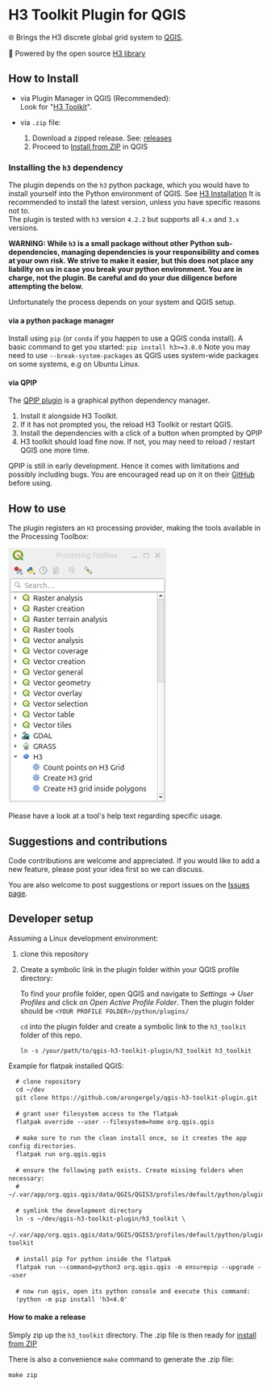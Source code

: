 # H3 Toolkit Plugin for QGIS
🌐 Brings the H3 discrete global grid system to [QGIS](https://qgis.org/). 

🚀 Powered by the open source [H3 library](https://h3geo.org/)

## How to Install
- via Plugin Manager in QGIS (Recommended):  
  Look for "[H3 Toolkit](https://plugins.qgis.org/plugins/h3_toolkit/)".

- via `.zip` file:
  1. Download a zipped release. See: [releases](https://github.com/arongergely/qgis-h3-toolkit-plugin/releases)
  2. Proceed to [Install from ZIP](https://docs.qgis.org/3.40/en/docs/user_manual/plugins/plugins.html#the-install-from-zip-tab) in QGIS

### Installing the `h3` dependency
The plugin depends on the `h3` python package, which you would have to install yourself into the Python environment of QGIS. See [H3 Installation](https://h3geo.org/docs/installation)
It is recommended to install the latest version, unless you have specific reasons not to.  
The plugin is tested with `h3` version `4.2.2` but supports all `4.x` and `3.x` versions.

**WARNING: While `h3` is a small package without other Python sub-dependencies, managing dependencies is your responsibility and comes at your own risk. We strive to make it easier, but this does not place any liability on us in case you break your python environment. You are in charge, not the plugin. Be careful and do your due diligence before attempting the below.**

Unfortunately the process depends on your system and QGIS setup.

#### via a python package manager 
Install using  `pip` (or `conda` if you happen to use a QGIS conda install). 
A basic command to get you started: `pip install h3>=3.0.0`
Note you may need to use `--break-system-packages` as QGIS uses system-wide packages on some systems, e.g on Ubuntu Linux. 

#### via QPIP 
The [QPIP plugin](https://plugins.qgis.org/plugins/a00_qpip/) is a graphical python dependency manager.
1. Install it alongside  H3 Toolkit.  
2. If it has not prompted you, the reload H3 Toolkit or restart QGIS.
3. Install the dependencies with a click of a button when prompted by QPIP
4. H3 toolkit should load fine now. If not, you may need to reload / restart QGIS one more time.

QPIP is still in early development. Hence it comes with limitations and possibly including bugs. You are encouraged read up on it on their [GitHub](https://github.com/opengisch/qpip) before using.

## How to use
The plugin registers an `H3` processing provider, making the tools available in the Processing Toolbox:

![processing_toolbox.png](docs/processing_toolbox.png)

Please have a look at a tool's help text regarding specific usage.

## Suggestions and contributions
Code contributions are welcome and appreciated. If you would like to add a new feature, please post your idea first so we can discuss.

You are also welcome to post suggestions or report issues on the [Issues page](https://github.com/arongergely/qgis-h3-toolkit-plugin/issues). 

## Developer setup
Assuming a Linux development environment:
1. clone this repository
2. Create a symbolic link in the plugin folder within your QGIS profile directory:
   
   To find your profile folder, open QGIS and navigate to *Settings -> User Profiles* and click on *Open Active Profile Folder*. 
   Then the plugin folder should be `<YOUR PROFILE FOLDER>/python/plugins/`

   `cd` into the plugin folder and create a symbolic link to the `h3_toolkit` folder of this repo. 
   ```shell
   ln -s /your/path/to/qgis-h3-toolkit-plugin/h3_toolkit h3_toolkit
   ```

  Example for flatpak installed QGIS:
  ```shell
    # clone repository
    cd ~/dev
    git clone https://github.com/arongergely/qgis-h3-toolkit-plugin.git
    
    # grant user filesystem access to the flatpak
    flatpak override --user --filesystem=home org.qgis.qgis
    
    # make sure to run the clean install once, so it creates the app config directories.
    flatpak run org.qgis.qgis
    
    # ensure the following path exists. Create missing folders when necessary:
    # ~/.var/app/org.qgis.qgis/data/QGIS/QGIS3/profiles/default/python/plugins
    
    # symlink the development directory
    ln -s ~/dev/qgis-h3-toolkit-plugin/h3_toolkit \
      ~/.var/app/org.qgis.qgis/data/QGIS/QGIS3/profiles/default/python/plugins/h3-toolkit

    # install pip for python inside the flatpak
    flatpak run --command=python3 org.qgis.qgis -m ensurepip --upgrade --user

    # now run qgis, open its python console and execute this command:
    !python -m pip install 'h3<4.0'
  ```

#### How to make a release
Simply zip up the `h3_toolkit` directory. The .zip file is then ready for [install from ZIP](https://docs.qgis.org/3.22/en/docs/user_manual/plugins/plugins.html#the-install-from-zip-tab)

There is also a convenience `make` command to generate the .zip file:
```shell
make zip
```
